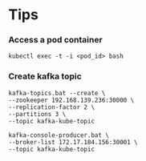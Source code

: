 # Tips

### Access a pod container

`kubectl exec -t -i <pod_id> bash`

### Create kafka topic
```
kafka-topics.bat --create \
--zookeeper 192.168.139.236:30000 \
--replication-factor 2 \
--partitions 3 \
--topic kafka-kube-topic
```

```
kafka-console-producer.bat \
--broker-list 172.17.184.156:30001 \
--topic kafka-kube-topic
```
